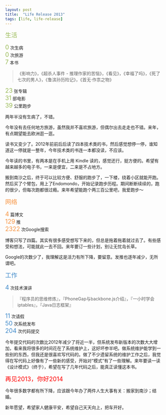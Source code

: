 ```yaml
---
layout: post
title:  "Life Release 2013"
tags: [life, life-release]
---
```


<span style="color:#9BBB59; font-size: 1.4em;">生活</span>

<span style="color:#9BBB59; font-size: 1.4em;">0</span> 次生病<br>
<span style="color:#9BBB59; font-size: 1.4em;">0</span> 次旅游<br>
<span style="color:#9BBB59; font-size: 1.4em;">7</span> 本书

> 《影响力》，《超杀人事件 - 推理作家的苦恼》，《看见》，《幸福了吗》，《死了七次的男人》，《鲁滨孙历险记》，《首无·作祟之物》

<span style="color:#9BBB59; font-size: 1.4em;">23</span>  张专辑<br>
<span style="color:#9BBB59; font-size: 1.4em;">31</span>  部电影<br>
<span style="color:#9BBB59; font-size: 1.4em;">39</span>  公里跑步

两年半没有生病了，不错。

今年没有去任何地方旅游，虽然我并不喜欢旅游，但偶尔出去走走也不错。来年，有点期望能去欧洲逛一逛。

读书又变少了。2012年前前后后读了四本技术类的书，然后感觉想停一停，谁知道这一停就是一整年，今年技术类的书连一本都没读，不应该。

今年读的书里，有两本是在手机上用 Kindle 读的，感觉还行，挺方便的。希望有越来越多的电子书，一来是便宜，二来是不占地方。

搬到南沙之后，终于可以比较方便、舒服的跑步了，一下楼，绕着小区就能开跑。然后买了个臂包，用上了Endomondo，开始记录跑步历程。期间断断续续的，跑的很少，但每次跑都很过瘾。来年希望能跑个两三百公里吧，我爱跑步～

<!--more-->

<span style="color:#F79646; font-size: 1.4em;">网络</span>

<span style="color:#F79646; font-size: 1.4em;">4</span> 篇博文<br>
<span style="color:#F79646; font-size: 1.4em;">129</span> 推<br>
<span style="color:#F79646; font-size: 1.4em;">2322</span> 次Google搜索

博客只写了四篇。其实有很多感受想写下来的，但总是拖着拖着就过去了。有些感受和想法，可能就此一去不回。来年要订一些计划，别让无忧岛长草。

Google的次数少了，我理解这是活力有所下降，要留意。发推也逐年减少，无所谓吧。

<span style="color:#428BCA; font-size: 1.4em;">工作</span>

<span style="color:#428BCA; font-size: 1.4em;">4</span> 次技术演讲

> 『程序员的思维修炼』，『PhoneGap与backbone.js介绍』，『一小时学会iptables』，『Java日志框架』

<span style="color:#428BCA; font-size: 1.4em;">11</span> 次请假<br>
<span style="color:#428BCA; font-size: 1.4em;">50</span> 次系统发布<br>
<span style="color:#428BCA; font-size: 1.4em;">204</span> 次代码提交

今年提交代码的次数比2012年减少了将近一半，但系统发布新版本的次数大大增加，看来我将很多的时间花在了系统维护上，这好坏参半吧。做系统维护能学到一些别的东西，但我还是很喜欢写代码的。做了不少遗留系统的维护工作之后，我觉得在写代码上好像有了一些新的感受，开始对“模式”有了一些理解。来年要读一读《设计模式》（终于），希望在写了几年代码之后，能真正读懂这本书。

<span style="color:red; font-size: 1.4em;">再见2013，你好2014</span>

今年很多数字都有所下降，应该跟今年办了两件人生大事有关：搬家到南沙；结婚。

新年愿望，希望家人健康平安，希望自己天天向上，把车开好。